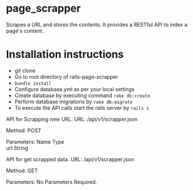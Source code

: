 # page_scrapper
Scrapes a URL and stores the contents. It provides a RESTful API to index a page's content.

# Installation instructions

- git clone
- Go to root directory of rails-page-scrapper
- `bundle install`
- Configure database.yml as per your local settings
- Create database by executing command `rake db:create`
- Perform database migrations by `rake db:migrate`
- To execute the API calls start the rails server by `rails s`

API for Scrapping new URL.
URL:
/api/v1/scrapper.json

Method:
POST

Parameters:
Name	Type	
url	  String

API for get scrapped data.
URL:
/api/v1/scrapper.json

Method:
GET

Parameters:
No Parameters Required.
